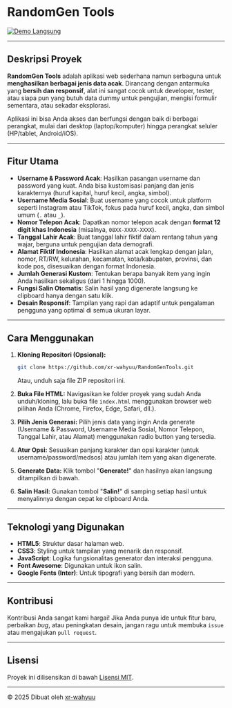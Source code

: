 # RandomGen Tools

[![Demo Langsung](https://img.shields.io/badge/Demo%20Langsung-Lihat%20Website-brightgreen?style=for-the-badge)](https://xr-wahyuu.github.io/RandomGen-Tools/)

---

## Deskripsi Proyek

**RandomGen Tools** adalah aplikasi web sederhana namun serbaguna untuk **menghasilkan berbagai jenis data acak**. Dirancang dengan antarmuka yang **bersih dan responsif**, alat ini sangat cocok untuk developer, tester, atau siapa pun yang butuh data dummy untuk pengujian, mengisi formulir sementara, atau sekadar eksplorasi.

Aplikasi ini bisa Anda akses dan berfungsi dengan baik di berbagai perangkat, mulai dari desktop (laptop/komputer) hingga perangkat seluler (HP/tablet, Android/iOS).

---

## Fitur Utama

* **Username & Password Acak**: Hasilkan pasangan username dan password yang kuat. Anda bisa kustomisasi panjang dan jenis karakternya (huruf kapital, huruf kecil, angka, simbol).
* **Username Media Sosial**: Buat username yang cocok untuk platform seperti Instagram atau TikTok, fokus pada huruf kecil, angka, dan simbol umum (`.` atau `_`).
* **Nomor Telepon Acak**: Dapatkan nomor telepon acak dengan **format 12 digit khas Indonesia** (misalnya, `08XX-XXXX-XXXX`).
* **Tanggal Lahir Acak**: Buat tanggal lahir fiktif dalam rentang tahun yang wajar, berguna untuk pengujian data demografi.
* **Alamat Fiktif Indonesia**: Hasilkan alamat acak lengkap dengan jalan, nomor, RT/RW, kelurahan, kecamatan, kota/kabupaten, provinsi, dan kode pos, disesuaikan dengan format Indonesia.
* **Jumlah Generasi Kustom**: Tentukan berapa banyak item yang ingin Anda hasilkan sekaligus (dari 1 hingga 1000).
* **Fungsi Salin Otomatis**: Salin hasil yang digenerate langsung ke clipboard hanya dengan satu klik.
* **Desain Responsif**: Tampilan yang rapi dan adaptif untuk pengalaman pengguna yang optimal di semua ukuran layar.

---

## Cara Menggunakan

1.  **Kloning Repositori (Opsional):**
    ```bash
    git clone https://github.com/xr-wahyuu/RandomGenTools.git
    ```
    Atau, unduh saja file ZIP repositori ini.

2.  **Buka File HTML:**
    Navigasikan ke folder proyek yang sudah Anda unduh/kloning, lalu buka file `index.html` menggunakan browser web pilihan Anda (Chrome, Firefox, Edge, Safari, dll.).

3.  **Pilih Jenis Generasi:**
    Pilih jenis data yang ingin Anda generate (Username & Password, Username Media Sosial, Nomor Telepon, Tanggal Lahir, atau Alamat) menggunakan radio button yang tersedia.

4.  **Atur Opsi:**
    Sesuaikan panjang karakter dan opsi karakter (untuk username/password/medsos) atau jumlah item yang akan digenerate.

5.  **Generate Data:**
    Klik tombol "**Generate!**" dan hasilnya akan langsung ditampilkan di bawah.

6.  **Salin Hasil:**
    Gunakan tombol "**Salin!**" di samping setiap hasil untuk menyalinnya dengan cepat ke clipboard Anda.

---

## Teknologi yang Digunakan

* **HTML5**: Struktur dasar halaman web.
* **CSS3**: Styling untuk tampilan yang menarik dan responsif.
* **JavaScript**: Logika fungsionalitas generator dan interaksi pengguna.
* **Font Awesome**: Digunakan untuk ikon salin.
* **Google Fonts (Inter)**: Untuk tipografi yang bersih dan modern.

---

## Kontribusi

Kontribusi Anda sangat kami hargai! Jika Anda punya ide untuk fitur baru, perbaikan *bug*, atau peningkatan desain, jangan ragu untuk membuka `issue` atau mengajukan `pull request`.

---

## Lisensi

Proyek ini dilisensikan di bawah [Lisensi MIT](https://opensource.org/licenses/MIT).

---

&copy; 2025 Dibuat oleh [xr-wahyuu](https://xr-wahyuu.github.io)
